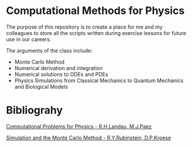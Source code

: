 # Computational Methods for Physics
The purpose of this repository is to create a place for me and my colleagues to store all the scripts written during exercise lessons for future use in our careers.

The arguments of the class include:
- Monte Carlo Method
- Numerical derivation and integration
- Numerical solutions to ODEs and PDEs
- Physics Simulations from Classical Mechanics to Quantum Mechanics and Biological Models

# Bibliograhy
[Computational Problems for Physics - R.H.Landau, M.J.Paez](https://www.amazon.it/Computational-Problems-Physics-Guided-Solutions/dp/1138705918/)

[Simulation and the Monte Carlo Method - R.Y.Rubinstein, D.P.Kroese](https://www.amazon.it/Simulation-Method-Probability-Statistics-English-ebook/dp/B01MG3NZO3)